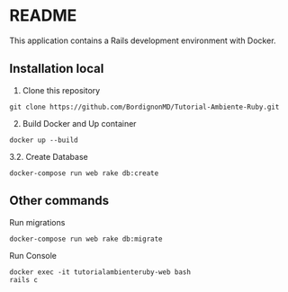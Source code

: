 # README

This application contains a Rails development environment with Docker.

## Installation local

1. Clone this repository

```
git clone https://github.com/BordignonMD/Tutorial-Ambiente-Ruby.git
```

2. Build Docker and Up container


```
docker up --build
```

3.2. Create Database

```
docker-compose run web rake db:create
```

## Other commands

Run migrations

```
docker-compose run web rake db:migrate
```

Run Console

```
docker exec -it tutorialambienteruby-web bash
rails c
```
